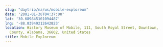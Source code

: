 ```yaml
---
slug: "daytrip/na/us/mobile-exploreum"
date: '2001-01-30T04:37:00'
lat: '30.689845101094487'
lng: '-88.03949212642823'
location: History Museum of Mobile, 111, South Royal Street, Downtown, Mobile, Mobile
  County, Alabama, 36602, United States
title: Mobile Exploreum
---
```



